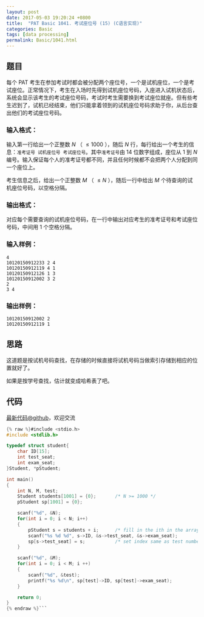 ```yaml
---
layout: post
date: 2017-05-03 19:20:24 +0800
title:  "PAT Basic 1041. 考试座位号 (15) (C语言实现)"
categories: Basic
tags: [data processing]
permalink: Basic/1041.html
---
```


## 题目

每个 PAT
考生在参加考试时都会被分配两个座位号，一个是试机座位，一个是考试座位。正常情况下，考生在入场时先得到试机座位号码，入座进入试机状态后，系统会显示该考生的考试座位号码，考试时考生需要换到考试座位就座。但有些考生迟到了，试机已经结束，他们只能拿着领到的试机座位号码求助于你，从后台查出他们的考试座位号码。

### 输入格式：

输入第一行给出一个正整数 $N$ （ $\le 1000$ ），随后 $N$ 行，每行给出一个考生的信息：`准考证号 试机座位号
考试座位号`。其中`准考证号`由 14 位数字组成，座位从 1 到 $N$
编号。输入保证每个人的准考证号都不同，并且任何时候都不会把两个人分配到同一个座位上。

考生信息之后，给出一个正整数 $M$ （ $\le N$ ），随后一行中给出 $M$ 个待查询的试机座位号码，以空格分隔。

### 输出格式：

对应每个需要查询的试机座位号码，在一行中输出对应考生的准考证号和考试座位号码，中间用 1 个空格分隔。

### 输入样例：

    
    
    4
    10120150912233 2 4
    10120150912119 4 1
    10120150912126 1 3
    10120150912002 3 2
    2
    3 4
    

### 输出样例：

    
    
    10120150912002 2
    10120150912119 1
    



## 思路


这道题是按试机号码查找，在存储的时候直接将试机号码当做索引存储到相应的位置就好了。

如果是按学号查找，估计就变成哈希表了吧。

## 代码

[最新代码@github](https://github.com/OliverLew/PAT/blob/master/PATBasic/1041.c)，欢迎交流
```c
{% raw %}#include <stdio.h>
#include <stdlib.h>

typedef struct student{
    char ID[15];
    int test_seat;
    int exam_seat;
}Student, *pStudent;

int main()
{
    int N, M, test;
    Student students[1001] = {0};       /* N >= 1000 */
    pStudent sp[1001] = {0};

    scanf("%d", &N);
    for(int i = 0; i < N; i++)
    {
        pStudent s = students + i;      /* fill in the ith in the array */
        scanf("%s %d %d", s->ID, &s->test_seat, &s->exam_seat);
        sp[s->test_seat] = s;           /* set index same as test number */
    }

    scanf("%d", &M);
    for(int i = 0; i < M; i ++)
    {
        scanf("%d", &test);
        printf("%s %d\n", sp[test]->ID, sp[test]->exam_seat);
    }

    return 0;
}
{% endraw %}```